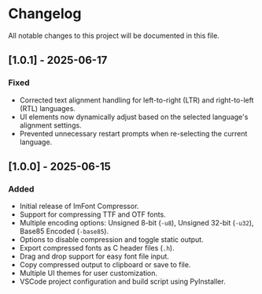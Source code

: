 # Changelog

All notable changes to this project will be documented in this file.

## [1.0.1] - 2025-06-17

### Fixed

- Corrected text alignment handling for left-to-right (LTR) and right-to-left (RTL) languages.
- UI elements now dynamically adjust based on the selected language's alignment settings.
- Prevented unnecessary restart prompts when re-selecting the current language.

## [1.0.0] - 2025-06-15

### Added

- Initial release of ImFont Compressor.
- Support for compressing TTF and OTF fonts.
- Multiple encoding options: Unsigned 8-bit (`-u8`), Unsigned 32-bit (`-u32`), Base85 Encoded (`-base85`).
- Options to disable compression and toggle static output.
- Export compressed fonts as C header files (`.h`).
- Drag and drop support for easy font file input.
- Copy compressed output to clipboard or save to file.
- Multiple UI themes for user customization.
- VSCode project configuration and build script using PyInstaller.
